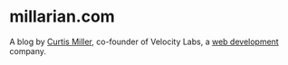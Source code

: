 # millarian.com

A blog by [Curtis Miller][], co-founder of Velocity Labs, a [web development][] company.

[Curtis Miller]: https://millarian.com/
[web development]: http://velocitylabs.io/
